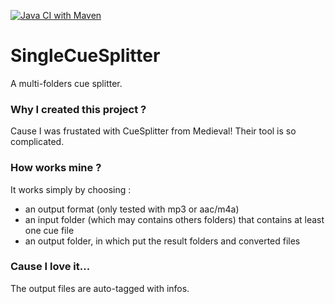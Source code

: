 [![Java CI with Maven](https://github.com/TW2/SingleCueSplitter/actions/workflows/compile_maven.yml/badge.svg)](https://github.com/TW2/SingleCueSplitter/actions/workflows/compile_maven.yml)
# SingleCueSplitter
A multi-folders cue splitter.
### Why I created this project ?
Cause I was frustated with CueSplitter from Medieval! Their tool is so complicated.
### How works mine ?
It works simply by choosing :
- an output format (only tested with mp3 or aac/m4a)
- an input folder (which may contains others folders) that contains at least one cue file
- an output folder, in which put the result folders and converted files
### Cause I love it...
The output files are auto-tagged with infos.
